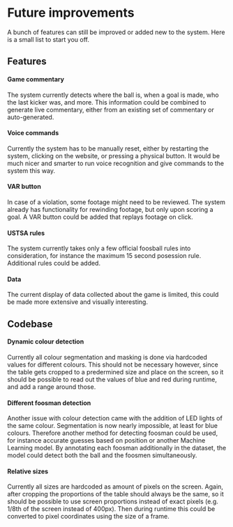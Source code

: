 # Future improvements

A bunch of features can still be improved or added new to the system. Here is a small list to start you off.

## Features

#### Game commentary
The system currently detects where the ball is, when a goal is made, who the last kicker was, and more. This information could be combined to generate live commentary, either from an existing set of commentary or auto-generated.

#### Voice commands
Currently the system has to be manually reset, either by restarting the system, clicking on the website, or pressing a physical button. It would be much nicer and smarter to run voice recognition and give commands to the system this way.

#### VAR button
In case of a violation, some footage might need to be reviewed. The system already has functionality for rewinding footage, but only upon scoring a goal. A VAR button could be added that replays footage on click.

#### USTSA rules
The system currently takes only a few official foosball rules into consideration, for instance the maximum 15 second posession rule. Additional rules could be added.

#### Data
The current display of data collected about the game is limited, this could be made more extensive and visually interesting.

## Codebase 

#### Dynamic colour detection
Currently all colour segmentation and masking is done via hardcoded values for different colours. This should not be necessary however, since the table gets cropped to a predermined size and place on the screen, so it should be possible to read out the values of blue and red during runtime, and add a range around those. 

#### Different foosman detection
Another issue with colour detection came with the addition of LED lights of the same colour. Segmentation is now nearly impossible, at least for blue colours. Therefore another method for detecting foosman could be used, for instance accurate guesses based on position or another Machine Learning model. By annotating each foosman additionally in the dataset, the model could detect both the ball and the foosmen simultaneously.

#### Relative sizes
Currently all sizes are hardcoded as amount of pixels on the screen. Again, after cropping the proportions of the table should always be the same, so it should be possible to use screen proportions instead of exact pixels (e.g. 1/8th of the screen instead of 400px). Then during runtime this could be converted to pixel coordinates using the size of a frame.

